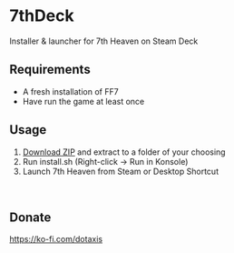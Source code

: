 # 7thDeck
Installer &amp; launcher for 7th Heaven on Steam Deck

## Requirements
* A fresh installation of FF7
* Have run the game at least once
  
## Usage
1. [Download ZIP](https://github.com/dotaxis/7thDeck/archive/refs/heads/main.zip) and extract to a folder of your choosing
2. Run install.sh (Right-click -> Run in Konsole)
3. Launch 7th Heaven from Steam or Desktop Shortcut

<br>

## Donate
https://ko-fi.com/dotaxis
